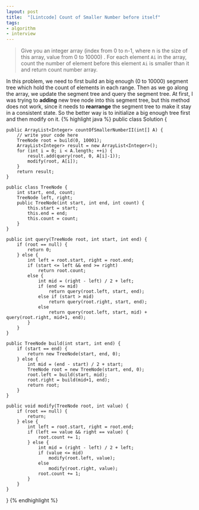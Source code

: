```yaml
---
layout: post
title:  "[Lintcode] Count of Smaller Number before itself"
tags:
- algorithm
- interview
---
```


> Give you an integer array (index from 0 to n-1, where n is the size of this array, value from 0 to 10000) . For each element `Ai` in the array, count the number of element before this element `Ai` is smaller than it and return count number array.

In this problem, we need to first build an big enough (0 to 10000) segment tree which hold the count of elements in each range. Then as we go along the array, we update the segment tree and query the segment tree. At first, I was trying to **adding** new tree node into this segment tree, but this method does not work, since it needs to **rearrange** the segment tree to make it stay in a consistent state. So the better way is to initialize a big enough tree first and then modify on it.
{% highlight java %}
public class Solution {

    public ArrayList<Integer> countOfSmallerNumberII(int[] A) {
        // write your code here
        TreeNode root = build(0, 10001);
        ArrayList<Integer> result = new ArrayList<Integer>();
        for (int i = 0; i < A.length; ++i) {
            result.add(query(root, 0, A[i]-1));
            modify(root, A[i]);
        }
        return result;
    }

    public class TreeNode {
        int start, end, count;
        TreeNode left, right;
        public TreeNode(int start, int end, int count) {
            this.start = start;
            this.end = end;
            this.count = count;
        }
    }

    public int query(TreeNode root, int start, int end) {
        if (root == null) {
            return 0;
        } else {
            int left = root.start, right = root.end;
            if (start <= left && end >= right)
                return root.count;
            else {
                int mid = (right - left) / 2 + left;
                if (end <= mid)
                    return query(root.left, start, end);
                else if (start > mid)
                    return query(root.right, start, end);
                else
                    return query(root.left, start, mid) + query(root.right, mid+1, end);
            }
        }
    }

    public TreeNode build(int start, int end) {
        if (start == end) {
            return new TreeNode(start, end, 0);
        } else {
            int mid = (end - start) / 2 + start;
            TreeNode root = new TreeNode(start, end, 0);
            root.left = build(start, mid);
            root.right = build(mid+1, end);
            return root;
        }
    }

    public void modify(TreeNode root, int value) {
        if (root == null) {
            return;
        } else {
            int left = root.start, right = root.end;
            if (left == value && right == value) {
                root.count += 1;
            } else {
                int mid = (right - left) / 2 + left;
                if (value <= mid)
                    modify(root.left, value);
                else
                    modify(root.right, value);
                root.count += 1;
            }
        }
    }
}
{% endhighlight %}
